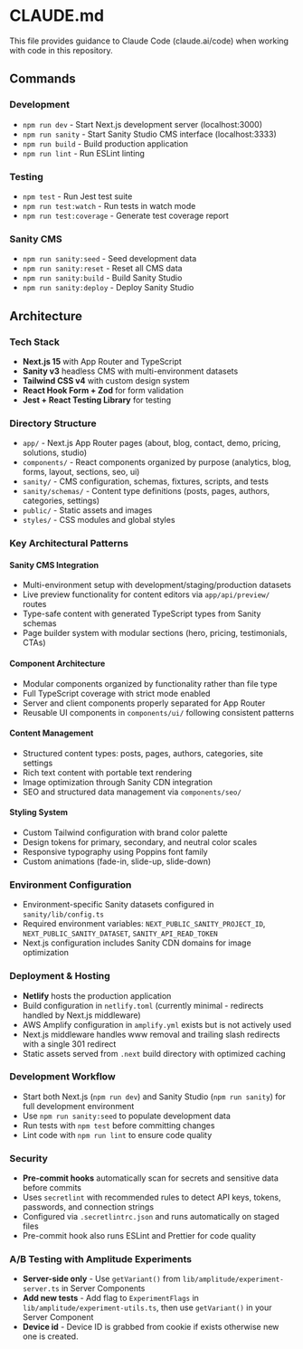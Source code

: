 # CLAUDE.md

This file provides guidance to Claude Code (claude.ai/code) when working with code in this repository.

## Commands

### Development

- `npm run dev` - Start Next.js development server (localhost:3000)
- `npm run sanity` - Start Sanity Studio CMS interface (localhost:3333)
- `npm run build` - Build production application
- `npm run lint` - Run ESLint linting

### Testing

- `npm test` - Run Jest test suite
- `npm run test:watch` - Run tests in watch mode
- `npm run test:coverage` - Generate test coverage report

### Sanity CMS

- `npm run sanity:seed` - Seed development data
- `npm run sanity:reset` - Reset all CMS data
- `npm run sanity:build` - Build Sanity Studio
- `npm run sanity:deploy` - Deploy Sanity Studio

## Architecture

### Tech Stack

- **Next.js 15** with App Router and TypeScript
- **Sanity v3** headless CMS with multi-environment datasets
- **Tailwind CSS v4** with custom design system
- **React Hook Form + Zod** for form validation
- **Jest + React Testing Library** for testing

### Directory Structure

- `app/` - Next.js App Router pages (about, blog, contact, demo, pricing, solutions, studio)
- `components/` - React components organized by purpose (analytics, blog, forms, layout, sections, seo, ui)
- `sanity/` - CMS configuration, schemas, fixtures, scripts, and tests
- `sanity/schemas/` - Content type definitions (posts, pages, authors, categories, settings)
- `public/` - Static assets and images
- `styles/` - CSS modules and global styles

### Key Architectural Patterns

#### Sanity CMS Integration

- Multi-environment setup with development/staging/production datasets
- Live preview functionality for content editors via `app/api/preview/` routes
- Type-safe content with generated TypeScript types from Sanity schemas
- Page builder system with modular sections (hero, pricing, testimonials, CTAs)

#### Component Architecture

- Modular components organized by functionality rather than file type
- Full TypeScript coverage with strict mode enabled
- Server and client components properly separated for App Router
- Reusable UI components in `components/ui/` following consistent patterns

#### Content Management

- Structured content types: posts, pages, authors, categories, site settings
- Rich text content with portable text rendering
- Image optimization through Sanity CDN integration
- SEO and structured data management via `components/seo/`

#### Styling System

- Custom Tailwind configuration with brand color palette
- Design tokens for primary, secondary, and neutral color scales
- Responsive typography using Poppins font family
- Custom animations (fade-in, slide-up, slide-down)

### Environment Configuration

- Environment-specific Sanity datasets configured in `sanity/lib/config.ts`
- Required environment variables: `NEXT_PUBLIC_SANITY_PROJECT_ID`, `NEXT_PUBLIC_SANITY_DATASET`, `SANITY_API_READ_TOKEN`
- Next.js configuration includes Sanity CDN domains for image optimization

### Deployment & Hosting

- **Netlify** hosts the production application
- Build configuration in `netlify.toml` (currently minimal - redirects handled by Next.js middleware)
- AWS Amplify configuration in `amplify.yml` exists but is not actively used
- Next.js middleware handles www removal and trailing slash redirects with a single 301 redirect
- Static assets served from `.next` build directory with optimized caching

### Development Workflow

- Start both Next.js (`npm run dev`) and Sanity Studio (`npm run sanity`) for full development environment
- Use `npm run sanity:seed` to populate development data
- Run tests with `npm test` before committing changes
- Lint code with `npm run lint` to ensure code quality

### Security

- **Pre-commit hooks** automatically scan for secrets and sensitive data before commits
- Uses `secretlint` with recommended rules to detect API keys, tokens, passwords, and connection strings
- Configured via `.secretlintrc.json` and runs automatically on staged files
- Pre-commit hook also runs ESLint and Prettier for code quality

### A/B Testing with Amplitude Experiments

- **Server-side only** - Use `getVariant()` from `lib/amplitude/experiment-server.ts` in Server Components
- **Add new tests** - Add flag to `ExperimentFlags` in `lib/amplitude/experiment-utils.ts`, then use `getVariant()` in your Server Component
- **Device id** - Device ID is grabbed from cookie if exists otherwise new one is created.
